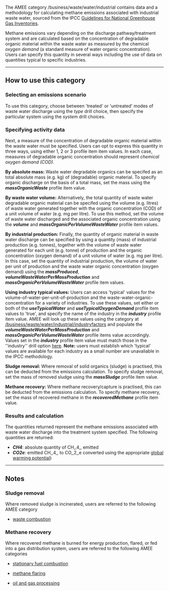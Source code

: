 The AMEE category /business/waste/water/industrial contains data and a
methodology for calculating methane emissions associated with industrial
waste water, sourced from the IPCC [Guidelines for National Greenhouse
Gas
Inventories](http://www.ipcc-nggip.iges.or.jp/public/2006gl/pdf/5_Volume5/V5_6_Ch6_Wastewater.pdf).

Methane emissions vary depending on the discharge pathway/treatment
system and are calculated based on the concentration of degradable
organic material within the waste water as measured by the chemical
*oxygen demand* (a standard measure of water organic concentration).
Users can specify this quantity in several ways including the use of
data on quantities typical to specific industries.

-----

## How to use this category

### Selecting an emissions scenario

To use this category, choose between 'treated' or 'untreated' modes of
waste water discharge using the *type* drill choice, then specify the
particular system using the *system* drill choices.

### Specifying activity data

Next, a measure of the concentration of degradable organic material
within the waste water must be specified. Users can opt to express this
quantity in three ways, using either 1, 2 or 3 profile item item values.
In each case, measures of degradable organic concentration should
represent *chemical oxygen demand (COD)*.

**By absolute mass:** Waste water degradable organics can be specifed as
an total absolute mass (e.g. kg) of (degradable) organic material. To
specify organic discharge on the basis of a total mass, set the mass
using the ***massOrganicWaste*** profile item value.

**By waste water volume:** Alternatively, the total quantity of waste
water degradable organic material can be specifed using the volume (e.g.
litres) of waste water generated together with the organic concentration
(COD) of a unit volume of water (e.g. mg per litre). To use this method,
set the volume of waste water discharged and the associated organic
concentration using the ***volume*** and
***massOrganicPerVolumeWasteWater*** profile item values.

**By industrial production:** Finally, the quantity of organic material
in waste water discharge can be specified by using a quantity (mass) of
industrial production (e.g. tonnes), together with the volume of waste
water generated for each unit (e.g. tonne) of production and the organic
concentration (oxygen demand) of a unit volume of water (e.g. mg per
litre). In this case, set the quantity of industrial production, the
volume of water per unit of production and the waste water organic
concentration (oxygen demand) using the ***massProduced***,
***volumeWasteWaterPerMassProduction*** and
***massOrganicPerVolumeWasteWater*** profile item values.

**Using industry typical values:** Users can access 'typical' values for
the volume-of-water-per-unit-of-production and the
waste-water-organic-concentration for a variety of industries. To use
these values, set either or both of the ***useTypicalWater*** and
***useTypicalOxygenDemand*** profile item values to 'true', and specify
the name of the industry in the ***industry*** profile item value. AMEE
will look up these values using the category at
[/business/waste/water/industrial/industryfactors](Industry_typical_waste_water)
and populate the ***volumeWasteWaterPerMassProduction*** and
***massOrganicPerVolumeWasteWater*** profile items value accordingly.
Values set in the ***industry*** profile item value must match those in
the ''industry'' drill option [here](Industry_typical_waste_water).
**Note:** users must establish which 'typical' values are available for
each industry as a small number are unavaliable in the IPCC methodology.

**Sludge removal:** Where removal of solid organics (sludge) is
practised, this can be deducted from the emissions calculation. To
specify sludge removal, set the mass of removed sludge using the
***massSludge*** profile item value.

**Methane recovery:** Where methane recovery/capture is practised, this
can be deducted from the emissions calculation. To specify methane
recovery, set the mass of recovered methane in the
***recoveredMethane*** profile item value.

### Results and calculation

The quantities returned represent the methane emissions associated with
waste water discharge into the treatment system specified. The following
quantities are returned:

  - ***CH4***: absolute quantity of CH,,4,, emitted
  - ***CO2e***: emitted CH,,4,, to CO,,2,,e converted using the
    appropriate [global warming
    potential](Greenhouse_gases_Global_warming_potentials))

-----

## Notes

### Sludge removal

Where removed sludge is incinerated, users are referred to the following
AMEE category

  - [waste combustion](Other_waste_combustion)

### Methane recovery

Where recovered methane is burned for energy production, flared, or fed
into a gas distribution system, users are referred to the following AMEE
categories

  - [stationary fuel combustion](Stationary_Combustion)

<!-- end list -->

  - [methane flaring](Methane_flaring)

<!-- end list -->

  - [oil and gas processing](Oil_and_gas_fugitive_emissions)
